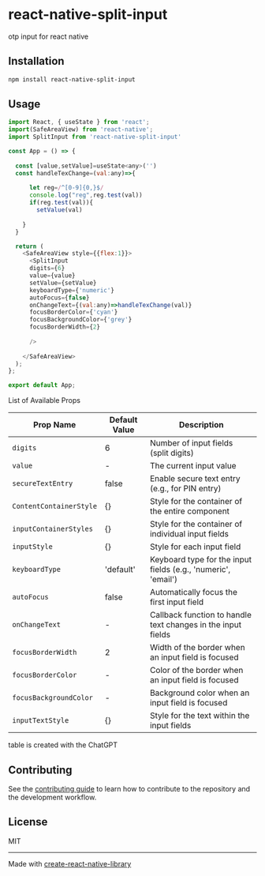 # react-native-split-input

otp input for react native

## Installation

```sh
npm install react-native-split-input
```

## Usage

```js
import React, { useState } from 'react';
import(SafeAreaView) from 'react-native';
import SplitInput from 'react-native-split-input'

const App = () => {
  
  const [value,setValue]=useState<any>('')
  const handleTexChange=(val:any)=>{
   
      let reg=/^[0-9]{0,}$/
      console.log("reg",reg.test(val))
      if(reg.test(val)){
        setValue(val)
      
    }
  }

  return (
    <SafeAreaView style={{flex:1}}>
      <SplitInput
      digits={6}
      value={value}
      setValue={setValue}
      keyboardType={'numeric'}
      autoFocus={false}
      onChangeText={(val:any)=>handleTexChange(val)}
      focusBorderColor={'cyan'}
      focusBackgroundColor={'grey'}
      focusBorderWidth={2}
      
      />
      
    </SafeAreaView>
  );
};

export default App;
```
List of Available Props



| Prop Name             | Default Value  | Description                                                   |
|-----------------------|-----------------|---------------------------------------------------------------|
| `digits`              | 6               | Number of input fields (split digits)                        |
| `value`               | -               | The current input value                                      |
| `secureTextEntry`     | false           | Enable secure text entry (e.g., for PIN entry)               |
| `ContentContainerStyle` | {}           | Style for the container of the entire component              |
| `inputContainerStyles` | {}           | Style for the container of individual input fields           |
| `inputStyle`          | {}              | Style for each input field                                   |
| `keyboardType`        | 'default'       | Keyboard type for the input fields (e.g., 'numeric', 'email') |
| `autoFocus`           | false           | Automatically focus the first input field                    |
| `onChangeText`        | -               | Callback function to handle text changes in the input fields |
| `focusBorderWidth`    | 2               | Width of the border when an input field is focused           |
| `focusBorderColor`    | -               | Color of the border when an input field is focused           |
| `focusBackgroundColor` | -              | Background color when an input field is focused              |
| `inputTextStyle`      | {}              | Style for the text within the input fields                   |

table is created with the ChatGPT
## Contributing

See the [contributing guide](CONTRIBUTING.md) to learn how to contribute to the repository and the development workflow.

## License

MIT

---

Made with [create-react-native-library](https://github.com/callstack/react-native-builder-bob)
